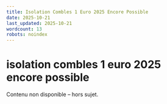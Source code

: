 ```yaml
---
title: Isolation Combles 1 Euro 2025 Encore Possible
date: 2025-10-21
last_updated: 2025-10-21
wordcount: 13
robots: noindex
---
```


# isolation combles 1 euro 2025 encore possible

Contenu non disponible – hors sujet.